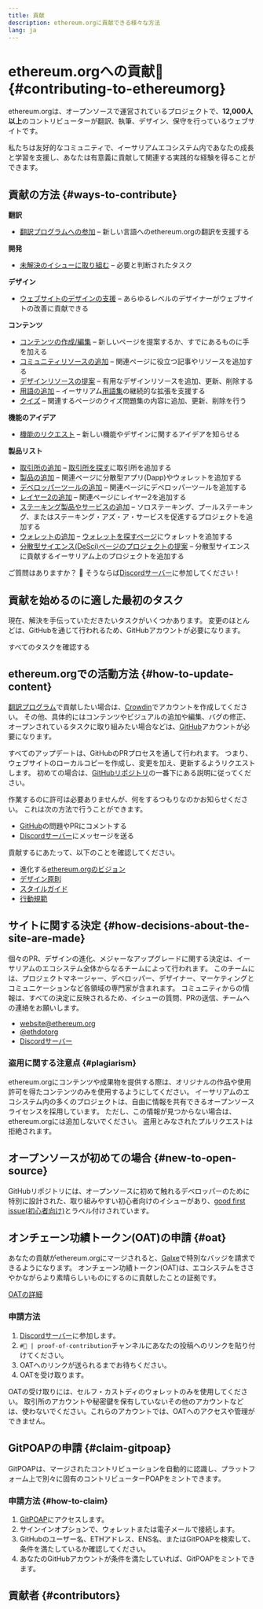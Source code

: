```yaml
---
title: 貢献
description: ethereum.orgに貢献できる様々な方法
lang: ja
---
```


# ethereum.orgへの貢献🦄 {#contributing-to-ethereumorg}

ethereum.orgは、オープンソースで運営されているプロジェクトで、**12,000人以上**のコントリビューターが翻訳、執筆、デザイン、保守を行っているウェブサイトです。

私たちは友好的なコミュニティで、イーサリアムエコシステム内であなたの成長と学習を支援し、あなたは有意義に貢献して関連する実践的な経験を得ることができます。

## 貢献の方法 {#ways-to-contribute}

**翻訳**
- [翻訳プログラムへの参加](/contributing/translation-program/) – 新しい言語へのethereum.orgの翻訳を支援する

**開発**
- [未解決のイシューに取り組む](https://github.com/ethereum/ethereum-org-website/issues) – 必要と判断されたタスク

**デザイン**
- [ウェブサイトのデザインの支援](/contributing/design/) – あらゆるレベルのデザイナーがウェブサイトの改善に貢献できる

**コンテンツ**
- [コンテンツの作成/編集](/contributing/#how-to-update-content) – 新しいページを提案するか、すでにあるものに手を加える
- [コミュニティリソースの追加](/contributing/content-resources/) – 関連ページに役立つ記事やリソースを追加する
- [デザインリソースの提案](/contributing/design/adding-design-resources/) – 有用なデザインリソースを追加、更新、削除する
- [用語の追加](/contributing/adding-glossary-terms/) – イーサリアム[用語集](/glossary/)の継続的な拡張を支援する
- [クイズ](/contributing/quizzes/) – 関連するページのクイズ問題集の内容に追加、更新、削除を行う

**機能のアイデア**
- [機能のリクエスト](https://github.com/ethereum/ethereum-org-website/issues/new?assignees=&labels=Type%3A+Feature&template=feature_request.yaml&title=) – 新しい機能やデザインに関するアイデアを知らせる

**製品リスト**
- [取引所の追加](/contributing/adding-exchanges/) – [取引所を探す](/get-eth/#country-picker)に取引所を追加する
- [製品の追加](/contributing/adding-products/) – 関連ページに分散型アプリ(Dapp)やウォレットを追加する
- [デベロッパーツールの追加](/contributing/adding-developer-tools/) – 関連ページにデベロッパーツールを追加する
- [レイヤー2の追加](/contributing/adding-layer-2s/) – 関連ページにレイヤー2を追加する
- [ステーキング製品やサービスの追加](/contributing/adding-staking-products/) – ソロステーキング、プールステーキング、またはステーキング・アズ・ア・サービスを促進するプロジェクトを追加する
- [ウォレットの追加](/contributing/adding-wallets/) – [ウォレットを探すページ](/wallets/find-wallet/)にウォレットを追加する
- [分散型サイエンス(DeSci)ページのプロジェクトの提案](/contributing/adding-desci-projects/) – 分散型サイエンスに貢献するイーサリアム上のプロジェクトを追加する

ご質問はありますか？ 🤔 そうならば[Discordサーバー](https://discord.gg/ethereum-org)に参加してください！

## 貢献を始めるのに適した最初のタスク

現在、解決を手伝っていただきたいタスクがいくつかあります。 変更のほとんどは、GitHubを通じて行われるため、GitHubアカウントが必要になります。

<IssuesList issues={gfissues} my={8} />

<ButtonLink href="https://github.com/ethereum/ethereum-org-website/issues">すべてのタスクを確認する</ButtonLink>

## ethereum.orgでの活動方法 {#how-to-update-content}

[翻訳プログラム](/contributing/translation-program/)で貢献したい場合は、[Crowdin](https://crowdin.com/project/ethereum-org)でアカウントを作成してください。 その他、具体的にはコンテンツやビジュアルの追加や編集、バグの修正、オープンされているタスクに取り組みたい場合などは、[GitHub](https://github.com/)アカウントが必要になります。

すべてのアップデートは、GitHubのPRプロセスを通して行われます。 つまり、ウェブサイトのローカルコピーを作成し、変更を加え、更新するようリクエストします。 初めての場合は、[GitHubリポジトリ](https://github.com/ethereum/ethereum-org-website)の一番下にある説明に従ってください。

作業するのに許可は必要ありませんが、何をするつもりなのかお知らせください。 これは次の方法で行うことができます。

- [GitHub](https://github.com/ethereum/ethereum-org-website)の問題やPRにコメントする
- [Discordサーバー](https://discord.gg/ethereum-org)にメッセージを送る

貢献するにあたって、以下のことを確認してください。

- 進化する[ethereum.orgのビジョン](/about/)
- [デザイン原則](/contributing/design-principles/)
- [スタイルガイド](/contributing/style-guide/)
- [行動規範](/community/code-of-conduct)

<ContributorsQuizBanner className="mt-16 mb-8" />

## サイトに関する決定 {#how-decisions-about-the-site-are-made}

個々のPR、デザインの進化、メジャーなアップグレードに関する決定は、イーサリアムのエコシステム全体からなるチームによって行われます。 このチームには、プロジェクトマネージャー、デベロッパー、デザイナー、マーケティングとコミュニケーションなど各領域の専門家が含まれます。 コミュニティからの情報は、すべての決定に反映されるため、イシューの質問、PRの送信、チームへの連絡をお願いします。

- [website@ethereum.org](mailto:website@ethereum.org)
- [@ethdotorg](https://twitter.com/ethdotorg)
- [Discordサーバー](https://discord.gg/ethereum-org)

### 盗用に関する注意点 {#plagiarism}

ethereum.orgにコンテンツや成果物を提供する際は、オリジナルの作品や使用許可を得たコンテンツのみを使用するようにしてください。 イーサリアムのエコシステム内の多くのプロジェクトは、自由に情報を共有できるオープンソースライセンスを採用しています。 ただし、この情報が見つからない場合は、ethereum.orgには追加しないでください。 盗用とみなされたプルリクエストは拒絶されます。

## オープンソースが初めての場合 {#new-to-open-source}

GitHubリポジトリには、オープンソースに初めて触れるデベロッパーのために特別に設計された、取り組みやすい初心者向けのイシューがあり、[good first issue(初心者向け)](https://github.com/ethereum/ethereum-org-website/issues?q=is%3Aopen+is%3Aissue+label%3A%22good+first+issue%22)とラベル付けされています。

## オンチェーン功績トークン(OAT)の申請 {#oat}

あなたの貢献がethereum.orgにマージされると、[Galxe](https://app.galxe.com/quest/ethereumorg)で特別なバッジを請求できるようになります。 オンチェーン功績トークン(OAT)は、エコシステムをささやかながらより素晴らしいものにするのに貢献したことの証拠です。

[OATの詳細](https://help.galxe.com/en/articles/7067290-galxe-oats-reward-and-celebrate-achievements)

### 申請方法
1. [Discordサーバー](https://discord.gg/ethereum-org)に参加します。
2. `#🥇 | proof-of-contribution`チャンネルにあなたの投稿へのリンクを貼り付けてください。
3. OATへのリンクが送られるまでお待ちください。
4. OATを受け取ります。

OATの受け取りには、セルフ・カストディのウォレットのみを使用してください。 取引所のアカウントや秘密鍵を保有していないその他のアカウントなどは、使わないでください。これらのアカウントでは、OATへのアクセスや管理ができません。

## GitPOAPの申請 {#claim-gitpoap}

GitPOAPは、マージされたコントリビューションを自動的に認識し、プラットフォーム上で別々に固有のコントリビューターPOAPをミントできます。


### 申請方法 {#how-to-claim}

1. [GitPOAP](https://www.gitpoap.io)にアクセスします。
2. サインインオプションで、ウォレットまたは電子メールで接続します。
3. GitHubのユーザー名、ETHアドレス、ENS名、またはGitPOAPを検索して、条件を満たしているか確認してください。
4. あなたのGitHubアカウントが条件を満たしていれば、GitPOAPをミントできます。

## 貢献者 {#contributors}

<Contributors />

